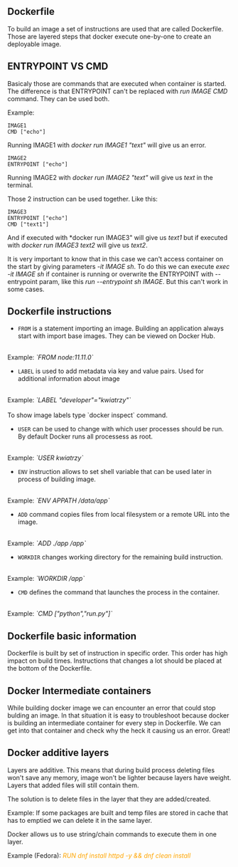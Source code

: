 




## Dockerfile

To build an image a set of instructions are used that are called Dockerfile. Those are layered steps that docker execute one-by-one to create an deployable image.

## ENTRYPOINT VS CMD

Basicaly those are commands that are executed when container is started. The difference is that ENTRYPOINT can't be replaced with *run IMAGE CMD* command. They can be used both. 

Example:
```
IMAGE1
CMD ["echo"]
```
Running IMAGE1 with *docker run IMAGE1 "text"* will give us an error.
```
IMAGE2
ENTRYPOINT ["echo"]
```
Running IMAGE2 with *docker run IMAGE2 "text"* will give us *text* in the terminal.

Those 2 instruction can be used together. Like this:
```
IMAGE3
ENTRYPOINT ["echo"]
CMD ["text1"]
```
And if executed with *docker run IMAGE3" will give us *text1* but if executed with *docker run IMAGE3 text2* will give us *text2*.

It is very important to know that in this case we can't access container on the start  by giving parameters *-it IMAGE sh*. To do this we can execute *exec -it IMAGE sh* if container is running or overwrite the ENTRYPOINT with --entrypoint param, like this *run --entrypoint sh IMAGE*. But this can't work in some cases.

## Dockerfile instructions

+ `FROM` is a statement importing an image. Building an application always start with import base images. They can be viewed on Docker Hub.
<br>
Example: <i>`FROM node:11.11.0`</i>

+ `LABEL` is used to add metadata via key and value pairs. Used for additional information about image
<br>
Example: <i>`LABEL "developer"="kwiatrzy"`</i>
<br>
<br>
To show image labels type `docker inspect` command.

+ `USER` can be used to change with which user processes should be run. By default Docker runs all processess as root.
<br>
Example:<i> `USER kwiatrzy`</i>

+ `ENV` instruction allows to set shell variable that can be used later in process of building image.
<br>
Example:<i> `ENV APPATH /data/app`</i>

+ `ADD` command copies files from local filesystem or a remote URL into the image.
<br>
Example:<i> `ADD ./app /app`</i>

+ `WORKDIR` changes working directory for the remaining build instruction. 
<br>
Example:<i> `WORKDIR /app`</i>

+ `CMD` defines the command that launches the process in the container.
<br>
Example: <i>`CMD ["python","run.py"]`</i>


## Dockerfile basic information

Dockerfile is built by set of instruction in specific order. This order has high impact on build times. Instructions that changes a lot should be placed at the bottom of the Dockerfile.

## Docker Intermediate containers

While building docker image we can encounter an error that could stop bulding an image. In that situation it is easy to troubleshoot because docker is building an intermediate container for every step in Dockerfile. We can get into that container and check why the heck it causing us an error. Great!

## Docker additive layers

Layers are additive. This means that during build process deleting files won't save any memory, image won't be lighter because layers have weight. Layers that added files will still contain them. 

The solution is to delete files in the layer that they are added/created.

Example: If some packages are built and temp files are stored in cache that has to emptied we can delete it in the same layer.

Docker allows us to use string/chain commands to execute them in one layer.

Example (Fedora): <i style="color:orange">RUN dnf install httpd -y && dnf clean install</i>